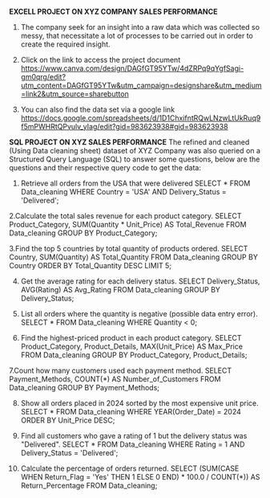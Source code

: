 **EXCELL PROJECT ON XYZ COMPANY SALES PERFORMANCE**
1. The company seek for an insight into a raw data which was collected so messy, that necessitate a lot of processes to be carried out in order to create the required insight.
   
3. Click on the link to access the project document https://www.canva.com/design/DAGfGT95YTw/4dZRPq9qYgfSagi-gm0qrg/edit?utm_content=DAGfGT95YTw&utm_campaign=designshare&utm_medium=link2&utm_source=sharebutton
   
5. You can also find the data set via a google link https://docs.google.com/spreadsheets/d/1D1ChxifntRQwLNzwLtUkRuq9f5mPWHRtQPvulv_yIag/edit?gid=983623938#gid=983623938

**SQL PROJECT ON XYZ SALES PERFORMANCE**
The refined and cleaned (Using Data cleaning sheet) dataset of XYZ Company was also queried on a Structured Query Language (SQL) to answer some questions, below are the questions and their respective query code to get the data:

1. Retrieve all orders from the USA that were delivered
SELECT *
FROM Data_cleaning
WHERE Country = 'USA'
  AND Delivery_Status = 'Delivered';

2.Calculate the total sales revenue for each product category.
SELECT Product_Category,
       SUM(Quantity * Unit_Price) AS Total_Revenue
FROM Data_cleaning
GROUP BY Product_Category;

3.Find the top 5 countries by total quantity of products ordered.
SELECT Country,
       SUM(Quantity) AS Total_Quantity
FROM Data_cleaning
GROUP BY Country
ORDER BY Total_Quantity DESC
LIMIT 5;

4. Get the average rating for each delivery status.
SELECT Delivery_Status,
       AVG(Rating) AS Avg_Rating
FROM Data_cleaning
GROUP BY Delivery_Status;

5. List all orders where the quantity is negative (possible data entry error).
SELECT *
FROM Data_cleaning
WHERE Quantity < 0;

6. Find the highest-priced product in each product category.
SELECT Product_Category,
       Product_Details,
       MAX(Unit_Price) AS Max_Price
FROM Data_cleaning
GROUP BY Product_Category, Product_Details;

7.Count how many customers used each payment method.
SELECT Payment_Methods,
       COUNT(*) AS Number_of_Customers
FROM Data_cleaning
GROUP BY Payment_Methods;

8. Show all orders placed in 2024 sorted by the most expensive unit price.
SELECT *
FROM Data_cleaning
WHERE YEAR(Order_Date) = 2024
ORDER BY Unit_Price DESC;

9. Find all customers who gave a rating of 1 but the delivery status was "Delivered".
SELECT *
FROM Data_cleaning
WHERE Rating = 1
  AND Delivery_Status = 'Delivered';
10. Calculate the percentage of orders returned.
    SELECT 
    (SUM(CASE WHEN Return_Flag = 'Yes' THEN 1 ELSE 0 END) * 100.0 / COUNT(*)) AS Return_Percentage
FROM Data_cleaning;
